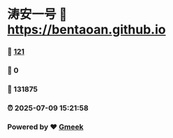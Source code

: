 # 涛安一号 :link: https://bentaoan.github.io 
### :page_facing_up: [121](https://bentaoan.github.io/tag.html) 
### :speech_balloon: 0 
### :hibiscus: 131875 
### :alarm_clock: 2025-07-09 15:21:58 
### Powered by :heart: [Gmeek](https://github.com/Meekdai/Gmeek)
